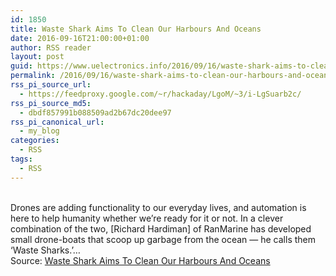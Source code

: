```yaml
---
id: 1850
title: Waste Shark Aims To Clean Our Harbours And Oceans
date: 2016-09-16T21:00:00+01:00
author: RSS reader
layout: post
guid: https://www.uelectronics.info/2016/09/16/waste-shark-aims-to-clean-our-harbours-and-oceans/
permalink: /2016/09/16/waste-shark-aims-to-clean-our-harbours-and-oceans/
rss_pi_source_url:
  - https://feedproxy.google.com/~r/hackaday/LgoM/~3/i-LgSuarb2c/
rss_pi_source_md5:
  - dbdf857991b088509ad2b67dc20dee97
rss_pi_canonical_url:
  - my_blog
categories:
  - RSS
tags:
  - RSS
---
```

&#013;  
Drones are adding functionality to our everyday lives, and automation is here to help humanity whether we’re ready for it or not. In a clever combination of the two, [Richard Hardiman] of RanMarine has developed small drone-boats that scoop up garbage from the ocean — he calls them ‘Waste Sharks.’…&#013;  
Source: <a href="https://feedproxy.google.com/~r/hackaday/LgoM/~3/i-LgSuarb2c/" target="_blank">Waste Shark Aims To Clean Our Harbours And Oceans</a>
